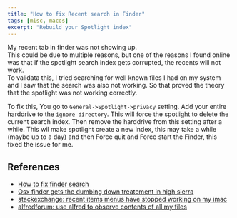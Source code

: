 ```yaml
---
title: "How to fix Recent search in Finder"
tags: [misc, macos]
excerpt: "Rebuild your Spotlight index"
---
```


My recent tab in finder was not showing up.  
This could be due to multiple reasons, but one of the reasons I found online was that if the spotlight search index gets corrupted, the recents will not work.  
To validata this, I tried searching for well known files I had on my system and I saw that the search was also not working. So that proved the theory that the spotlight was not working correctly.

To fix this, You go to `General->Spotlight->privacy` setting. Add your entire harddrive to the `ignore directory`. This will force the spotlight to delete the current search index.
Then remove the harddrive from this setting after a while. This wil make spotlight create a new index, this may take a while (maybe up to a day) and then Force quit and Force start the Finder, this fixed the issue for me.

## References 
* [How to fix finder search](https://www.signatureedits.com/how-to-fix-finder-search/)
* [Osx finder gets the dumbing down treatement in high sierra](https://medium.com/@Crom/osx-finder-gets-the-dumbing-down-treatment-in-high-sierra-4e5121e0f0fc)
* [stackexchange: recent items menus have stopped working on my imac](https://apple.stackexchange.com/questions/211471/recent-items-menus-have-stopped-working-on-my-imac)
* [alfredforum: use alfred to observe contents of all my files](https://www.alfredforum.com/topic/8122-use-alfred-to-observe-contents-of-all-my-files/)
